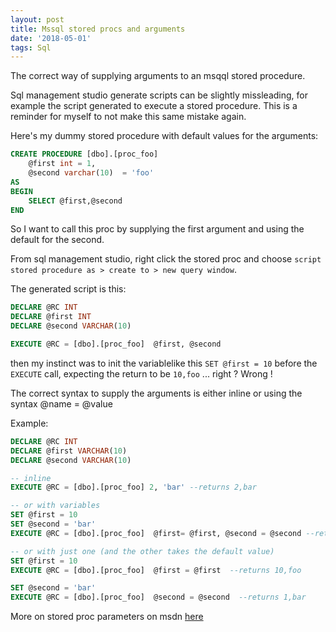 ```yaml
---
layout: post
title: Mssql stored procs and arguments
date: '2018-05-01'
tags: Sql
---
```


The correct way of supplying arguments to an msqql stored procedure.


Sql management studio generate scripts can be slightly missleading, for example the script generated to execute a stored procedure. This is a reminder for myself to not make this same mistake again.

Here's my dummy stored procedure with default values for the arguments:

```sql
CREATE PROCEDURE [dbo].[proc_foo]
	@first int = 1,	
	@second varchar(10)  = 'foo'
AS
BEGIN
	SELECT @first,@second
END
```

So I want to call this proc by supplying the first argument and using the default for the second. 

From sql management studio, right click the stored proc and choose `script stored procedure as > create to > new query window`. 

The generated script is this: 

```sql
DECLARE @RC INT
DECLARE @first INT
DECLARE @second VARCHAR(10)

EXECUTE @RC = [dbo].[proc_foo]  @first, @second 

```

then my instinct was to init the variablelike this `SET @first = 10` before the `EXECUTE` call, expecting the return to be `10,foo` ... right ? Wrong ! 

The correct syntax to supply the arguments is either inline or using the syntax @name = @value

Example: 

```sql
DECLARE @RC INT
DECLARE @first VARCHAR(10)
DECLARE @second VARCHAR(10)

-- inline
EXECUTE @RC = [dbo].[proc_foo] 2, 'bar' --returns 2,bar

-- or with variables
SET @first = 10
SET @second = 'bar'
EXECUTE @RC = [dbo].[proc_foo]  @first= @first, @second = @second --returns 10,bar  

-- or with just one (and the other takes the default value)
SET @first = 10
EXECUTE @RC = [dbo].[proc_foo]  @first = @first  --returns 10,foo  

SET @second = 'bar'
EXECUTE @RC = [dbo].[proc_foo]  @second = @second  --returns 1,bar

```

More on stored proc parameters on msdn [here](https://docs.microsoft.com/en-us/sql/relational-databases/stored-procedures/execute-a-stored-procedure?view=sql-server-2017)

